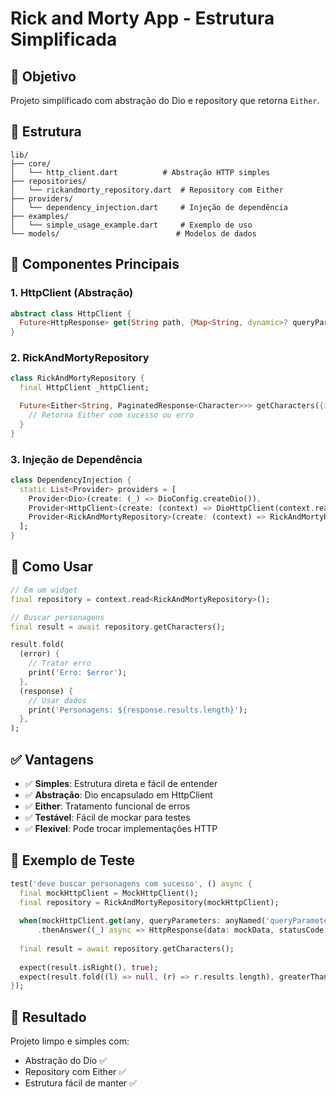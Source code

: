 # Rick and Morty App - Estrutura Simplificada

## 🎯 Objetivo

Projeto simplificado com abstração do Dio e repository que retorna `Either`.

## 📁 Estrutura

```
lib/
├── core/
│   └── http_client.dart          # Abstração HTTP simples
├── repositories/
│   └── rickandmorty_repository.dart  # Repository com Either
├── providers/
│   └── dependency_injection.dart     # Injeção de dependência
├── examples/
│   └── simple_usage_example.dart     # Exemplo de uso
└── models/                          # Modelos de dados
```

## 🔧 Componentes Principais

### 1. HttpClient (Abstração)
```dart
abstract class HttpClient {
  Future<HttpResponse> get(String path, {Map<String, dynamic>? queryParameters});
}
```

### 2. RickAndMortyRepository
```dart
class RickAndMortyRepository {
  final HttpClient _httpClient;

  Future<Either<String, PaginatedResponse<Character>>> getCharacters({int page = 1}) async {
    // Retorna Either com sucesso ou erro
  }
}
```

### 3. Injeção de Dependência
```dart
class DependencyInjection {
  static List<Provider> providers = [
    Provider<Dio>(create: (_) => DioConfig.createDio()),
    Provider<HttpClient>(create: (context) => DioHttpClient(context.read<Dio>())),
    Provider<RickAndMortyRepository>(create: (context) => RickAndMortyRepository(context.read<HttpClient>())),
  ];
}
```

## 🔄 Como Usar

```dart
// Em um widget
final repository = context.read<RickAndMortyRepository>();

// Buscar personagens
final result = await repository.getCharacters();

result.fold(
  (error) {
    // Tratar erro
    print('Erro: $error');
  },
  (response) {
    // Usar dados
    print('Personagens: ${response.results.length}');
  },
);
```

## ✅ Vantagens

- ✅ **Simples**: Estrutura direta e fácil de entender
- ✅ **Abstração**: Dio encapsulado em HttpClient
- ✅ **Either**: Tratamento funcional de erros
- ✅ **Testável**: Fácil de mockar para testes
- ✅ **Flexível**: Pode trocar implementações HTTP

## 🧪 Exemplo de Teste

```dart
test('deve buscar personagens com sucesso', () async {
  final mockHttpClient = MockHttpClient();
  final repository = RickAndMortyRepository(mockHttpClient);
  
  when(mockHttpClient.get(any, queryParameters: anyNamed('queryParameters')))
      .thenAnswer((_) async => HttpResponse(data: mockData, statusCode: 200));
  
  final result = await repository.getCharacters();
  
  expect(result.isRight(), true);
  expect(result.fold((l) => null, (r) => r.results.length), greaterThan(0));
});
```

## 🎉 Resultado

Projeto limpo e simples com:
- Abstração do Dio ✅
- Repository com Either ✅
- Estrutura fácil de manter ✅ 